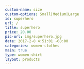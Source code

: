 ```yaml
---
custom-name: size
custom-options: Small|Medium|Large
id: superhero
url: /
title: superhero
price: 20.00
pic-url: img/superhero.jpg
date: 2017-2-8 4:51:01 -08:00
categories: women-clothes
main: true
type: women-shirt
layout: products
---
```

